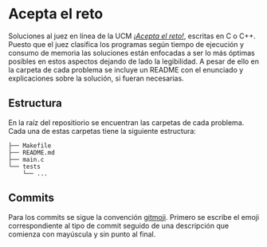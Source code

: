 # Acepta el reto

Soluciones al juez en línea de la UCM
[*¡Acepta el reto!*](https://aceptaelreto.com/), escritas en C o C++.
Puesto que el juez clasifica los programas según tiempo de ejecución y
consumo de memoria las soluciones están enfocadas a ser lo más óptimas posibles
en estos aspectos dejando de lado la legibilidad. A pesar de ello en la
carpeta de cada problema se incluye un README con el enunciado y explicaciones
sobre la solución, si fueran necesarias.

## Estructura

En la raíz del repositiorio se encuentran las carpetas de cada problema.
Cada una de estas carpetas tiene la siguiente estructura:

	├── Makefile
	├── README.md
  	├── main.c
  	└── tests
        └── ...

## Commits

Para los commits se sigue la convención [gitmoji](https://github.com/carloscuesta/gitmoji).
Primero se escribe el emoji correspondiente al tipo de commit seguido de una descripción
que comienza con mayúscula y sin punto al final.
